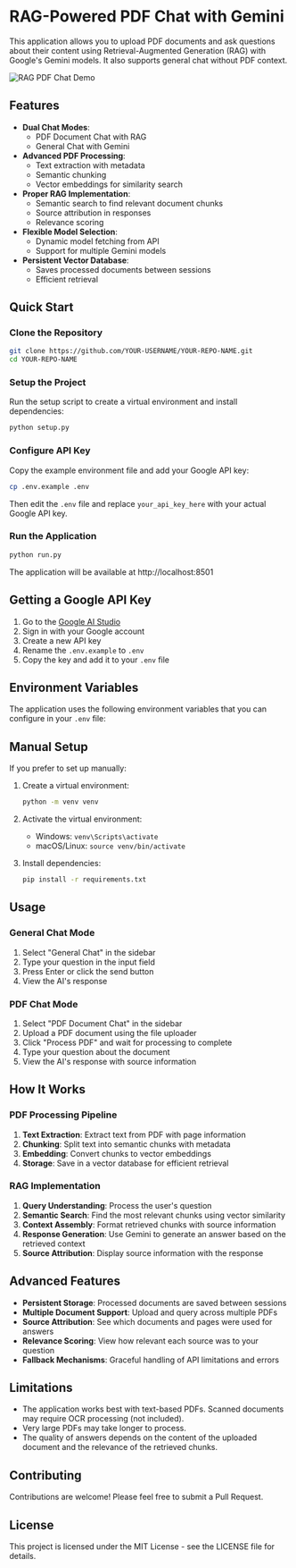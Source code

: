# RAG-Powered PDF Chat with Gemini

This application allows you to upload PDF documents and ask questions about their content using Retrieval-Augmented Generation (RAG) with Google's Gemini models. It also supports general chat without PDF context.

![RAG PDF Chat Demo](https://i.imgur.com/YourImageHere.png)

## Features

- **Dual Chat Modes**: 
  - PDF Document Chat with RAG
  - General Chat with Gemini
- **Advanced PDF Processing**:
  - Text extraction with metadata
  - Semantic chunking
  - Vector embeddings for similarity search
- **Proper RAG Implementation**:
  - Semantic search to find relevant document chunks
  - Source attribution in responses
  - Relevance scoring
- **Flexible Model Selection**:
  - Dynamic model fetching from API
  - Support for multiple Gemini models
- **Persistent Vector Database**:
  - Saves processed documents between sessions
  - Efficient retrieval

## Quick Start

### Clone the Repository

```bash
git clone https://github.com/YOUR-USERNAME/YOUR-REPO-NAME.git
cd YOUR-REPO-NAME
```

### Setup the Project

Run the setup script to create a virtual environment and install dependencies:

```bash
python setup.py
```

### Configure API Key

Copy the example environment file and add your Google API key:

```bash
cp .env.example .env
```

Then edit the `.env` file and replace `your_api_key_here` with your actual Google API key.

### Run the Application

```bash
python run.py
```

The application will be available at http://localhost:8501

## Getting a Google API Key

1. Go to the [Google AI Studio](https://makersuite.google.com/app/apikey)
2. Sign in with your Google account
3. Create a new API key
4. Rename the `.env.example` to `.env`
5. Copy the key and add it to your `.env` file

## Environment Variables

The application uses the following environment variables that you can configure in your `.env` file:


## Manual Setup

If you prefer to set up manually:

1. Create a virtual environment:
   ```bash
   python -m venv venv
   ```

2. Activate the virtual environment:
   - Windows: `venv\Scripts\activate`
   - macOS/Linux: `source venv/bin/activate`

3. Install dependencies:
   ```bash
   pip install -r requirements.txt
   ```

## Usage

### General Chat Mode

1. Select "General Chat" in the sidebar
2. Type your question in the input field
3. Press Enter or click the send button
4. View the AI's response

### PDF Chat Mode

1. Select "PDF Document Chat" in the sidebar
2. Upload a PDF document using the file uploader
3. Click "Process PDF" and wait for processing to complete
4. Type your question about the document
5. View the AI's response with source information

## How It Works

### PDF Processing Pipeline

1. **Text Extraction**: Extract text from PDF with page information
2. **Chunking**: Split text into semantic chunks with metadata
3. **Embedding**: Convert chunks to vector embeddings
4. **Storage**: Save in a vector database for efficient retrieval

### RAG Implementation

1. **Query Understanding**: Process the user's question
2. **Semantic Search**: Find the most relevant chunks using vector similarity
3. **Context Assembly**: Format retrieved chunks with source information
4. **Response Generation**: Use Gemini to generate an answer based on the retrieved context
5. **Source Attribution**: Display source information with the response

## Advanced Features

- **Persistent Storage**: Processed documents are saved between sessions
- **Multiple Document Support**: Upload and query across multiple PDFs
- **Source Attribution**: See which documents and pages were used for answers
- **Relevance Scoring**: View how relevant each source was to your question
- **Fallback Mechanisms**: Graceful handling of API limitations and errors

## Limitations

- The application works best with text-based PDFs. Scanned documents may require OCR processing (not included).
- Very large PDFs may take longer to process.
- The quality of answers depends on the content of the uploaded document and the relevance of the retrieved chunks.

## Contributing

Contributions are welcome! Please feel free to submit a Pull Request.

## License

This project is licensed under the MIT License - see the LICENSE file for details.

